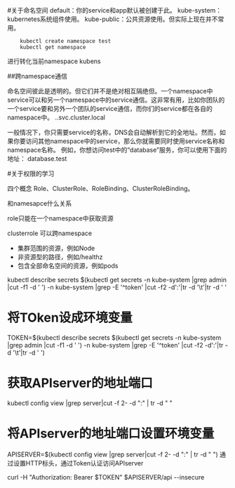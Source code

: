 #关于命名空间
default：你的service和app默认被创建于此。
kube-system：kubernetes系统组件使用。
kube-public：公共资源使用。但实际上现在并不常用。

```
    kubectl create namespace test
    kubectl get namespace
```
进行转化当前namespace
kubens

##跨namespace通信

命名空间彼此是透明的。但它们并不是绝对相互隔绝但。一个namespace中service可以和另一个namespace中的service通信。这非常有用，比如你团队的一个service要和另外一个团队的service通信，而你们的service都在各自的namespace中。
<Service Name>.<Namespace Name>.svc.cluster.local

一般情况下，你只需要service的名称，DNS会自动解析到它的全地址。然而，如果你要访问其他namespace中的service，那么你就需要同时使用service名称和namespace名称。
例如，你想访问test中的“database”服务，你可以使用下面的地址：
database.test

#关于权限的学习

四个概念 Role、ClusterRole、RoleBinding、ClusterRoleBinding。

和namesapce什么关系

role只能在一个namespace中获取资源

clusterrole 可以跨namespace
- 集群范围的资源，例如Node
- 非资源型的路径，例如/healthz
- 包含全部命名空间的资源，例如pods

kubectl describe secrets $(kubectl get secrets -n kube-system |grep admin |cut -f1 -d ' ') -n kube-system |grep -E '^token' |cut -f2 -d':'|tr -d '\t'|tr -d ' '
# 将TOken设成环境变量
 TOKEN=$(kubectl describe secrets $(kubectl get secrets -n kube-system |grep admin |cut -f1 -d ' ') -n kube-system |grep -E '^token' |cut -f2 -d':'|tr -d '\t'|tr -d ' ')
# 获取APIserver的地址端口
kubectl config view |grep server|cut -f 2- -d ":" | tr -d " "
# 将APIserver的地址端口设置环境变量
APISERVER=$(kubectl config view |grep server|cut -f 2- -d ":" | tr -d " ")
通过设置HTTP标头，通过Token认证访问APIserver

curl -H "Authorization: Bearer $TOKEN" $APISERVER/api  --insecure